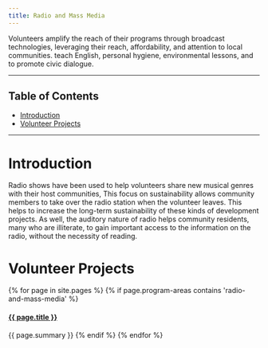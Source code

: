 ```yaml
---
title: Radio and Mass Media
---
```


<p class="lead">Volunteers amplify the reach of their programs through broadcast technologies, leveraging their reach, affordability, and attention to local communities. teach English, personal hygiene, environmental lessons, and to promote civic dialogue.</p>



___



## Table of Contents

- [Introduction](#introduction)
- [Volunteer Projects](#volunteer-projects)



___



# Introduction

Radio shows have been used to help volunteers share new musical genres with their host communities, This focus on sustainability allows community members to take over the radio station when the volunteer leaves. This helps to increase the long-term sustainability of these kinds of development projects. As well, the auditory nature of radio helps community residents, many who are illiterate, to gain important access to the information on the radio, without the necessity of reading.



# Volunteer Projects

{% for page in site.pages %}
{% if page.program-areas contains 'radio-and-mass-media' %}  
#### [{{ page.title }}]({{page.url}})
{{ page.summary }}
{% endif %}
{% endfor %}


